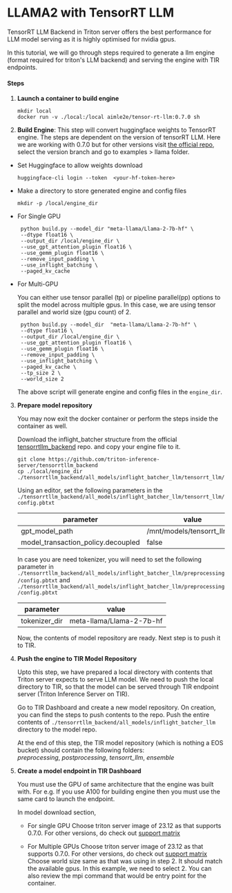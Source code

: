 # LLAMA2 with TensorRT LLM

TensorRT LLM Backend in Triton server offers the best performance for LLM model serving as it is highly optimised for nvidia gpus. 

In this tutorial, we will go through steps required to generate a llm engine (format required for triton's LLM backend) and serving the engine with TIR endpoints. 

#### Steps
1. **Launch a container to build engine**
   ```
   mkdir local
   docker run -v ./local:/local aimle2e/tensor-rt-llm:0.7.0 sh
   ```



2. **Build Engine**: This step will convert huggingface weights to TensorRT engine. The steps are dependent on the version of tensorRT LLM. Here we are working with 0.7.0 but for other versions visit [the official repo](https://github.com/NVIDIA/TensorRT-LLM), select the version branch and go to examples > llama folder. 

- Set Huggingface to allow weights download 
  ```
  huggingface-cli login --token  <your-hf-token-here>
  ```

- Make a directory to store generated engine and config files

  ```
  mkdir -p /local/engine_dir
  ```

- For Single GPU 

  ```
   python build.py --model_dir "meta-llama/Llama-2-7b-hf" \
   --dtype float16 \
   --output_dir /local/engine_dir \
   --use_gpt_attention_plugin float16 \
   --use_gemm_plugin float16 \
   --remove_input_padding \
   --use_inflight_batching \
   --paged_kv_cache
  ```

- For Multi-GPU

  You can either use tensor parallel (tp) or pipeline parallel(pp) options to split the model across multiple gpus.   In this case, we are using tensor parallel and world size (gpu count) of 2. 

  ```
   python build.py --model_dir  "meta-llama/Llama-2-7b-hf" \
   --dtype float16 \
   --output_dir /local/engine_dir \
   --use_gpt_attention_plugin float16 \
   --use_gemm_plugin float16 \
   --remove_input_padding \
   --use_inflight_batching \
   --paged_kv_cache \
   --tp_size 2 \
   --world_size 2
  ```

   The above script will generate engine and config files in the `engine_dir`. 

3. **Prepare model repository**

   You may now exit the docker container or perform the steps inside the container as well.
  
   Download the inflight_batcher structure from the official [tensorrtllm_backend](https://github.com/triton-inference-server/tensorrtllm_backend) repo. and copy your engine file to it.
   
   ```
   git clone https://github.com/triton-inference-server/tensorrtllm_backend
   cp ./local/engine_dir ./tensorrtllm_backend/all_models/inflight_batcher_llm/tensorrt_llm/1/
   
   ```

    Using an editor, set the following parameters in the     `./tensorrtllm_backend/all_models/inflight_batcher_llm/tensorrt_llm/config.pbtxt` 

    | parameter | value |
    | --------- | ----- | 
    | gpt_model_path | /mnt/models/tensorrt_llm/1/ | 
    | model_transaction_policy.decoupled  | false | 
  
    In case you are need tokenizer, you will need to set the following parameter in `./tensorrtllm_backend/all_models/inflight_batcher_llm/preprocessing/config.pbtxt` and `./tensorrtllm_backend/all_models/inflight_batcher_llm/preprocessing/config.pbtxt`
  
    | parameter | value |
    | --------- | ----- | 
    | tokenizer_dir | meta-llama/Llama-2-7b-hf | 
  
    Now, the contents of model repository are ready. Next step is to push it to TIR. 
    
3. **Push the engine to TIR Model Repository**

   Upto this step, we have prepared a local directory with contents that Triton server expects to serve LLM model. We need     to push the local directory to TIR, so that the model can be served through TIR endpoint server (Triton Inference Server    on TIR).
   
   Go to TIR Dashboard and create a new model repository. On creation, you can find the steps to push contents to the repo.    Push the entire contents of `./tensorrtllm_backend/all_models/inflight_batcher_llm` directory to the model repo.

   At the end of this step, the TIR model repository (which is nothing a EOS bucket) should contain the following folders:  
   *preprocessing*, *postprocessing*, *tensorrt_llm*, *ensemble*

5. **Create a model endpoint in TIR Dashboard**

   You must use the GPU of same architecture that the engine was built with. For e.g. If you use A100 for building    engine then you must use the same card to launch the endpoint. 

   In model download section, 
   - For single GPU
     Choose triton server image of 23.12 as that supports 0.7.0. For other versions, do check out [support matrix](https://docs.nvidia.com/deeplearning/frameworks/support-matrix/)
     
   - For Multiple GPUs
     Choose triton server image of 23.12 as that supports 0.7.0. For other versions, do check out [support matrix](https://docs.nvidia.com/deeplearning/frameworks/support-matrix/)
     Choose world size same as that was using in step 2. It should match the available gpus. In this example, we need to select 2. 
     You can also review the mpi command that would be entry point for the container. 
